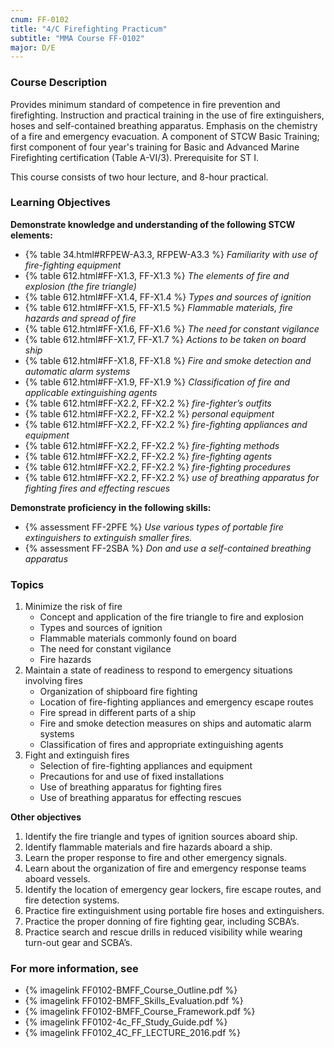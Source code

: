 ```yaml
---
cnum: FF-0102
title: "4/C Firefighting Practicum"
subtitle: "MMA Course FF-0102"
major: D/E
---
```


### Course Description

Provides minimum standard of competence in fire prevention and firefighting. Instruction and practical training in the use of fire extinguishers, hoses and self-contained breathing apparatus. Emphasis on the chemistry of a fire and emergency evacuation. A component of STCW Basic Training; first component of four year's training for Basic and Advanced Marine Firefighting certification (Table A-VI/3). Prerequisite for ST I.

This course consists of two hour lecture, and 8-hour practical.


### Learning Objectives

**Demonstrate knowledge and understanding of the following STCW elements:**

* {% table 34.html#RFPEW-A3.3, RFPEW-A3.3 %} *Familiarity with use of fire-fighting equipment*
* {% table 612.html#FF-X1.3, FF-X1.3 %} *The elements of fire and explosion (the fire triangle)*
* {% table 612.html#FF-X1.4, FF-X1.4 %} *Types and sources of ignition*
* {% table 612.html#FF-X1.5, FF-X1.5 %} *Flammable materials, fire hazards and spread of fire*
* {% table 612.html#FF-X1.6, FF-X1.6 %} *The need for constant vigilance*
* {% table 612.html#FF-X1.7, FF-X1.7 %} *Actions to be taken on board ship*
* {% table 612.html#FF-X1.8, FF-X1.8 %} *Fire and smoke detection and automatic alarm systems*
* {% table 612.html#FF-X1.9, FF-X1.9 %} *Classification of fire and applicable extinguishing agents*
* {% table 612.html#FF-X2.2, FF-X2.2 %} *fire-fighter’s outfits*
* {% table 612.html#FF-X2.2, FF-X2.2 %} *personal equipment*
* {% table 612.html#FF-X2.2, FF-X2.2 %} *fire-fighting appliances and equipment*
* {% table 612.html#FF-X2.2, FF-X2.2 %} *fire-fighting methods*
* {% table 612.html#FF-X2.2, FF-X2.2 %} *fire-fighting agents*
* {% table 612.html#FF-X2.2, FF-X2.2 %} *fire-fighting procedures*
* {% table 612.html#FF-X2.2, FF-X2.2 %} *use of breathing apparatus for fighting fires and effecting rescues*

**Demonstrate proficiency in the following skills:**

* {% assessment FF-2PFE %} *Use various types of portable fire extinguishers to extinguish smaller fires.*
* {% assessment FF-2SBA %} *Don and use a self-contained breathing apparatus*

### Topics

1. Minimize the risk of fire
	* Concept and application of the fire triangle to fire and explosion
	* Types and sources of ignition
	* Flammable materials commonly found on board
	* The need for constant vigilance
	* Fire hazards
2. Maintain a state of readiness to respond to emergency situations involving fires
	* Organization of shipboard fire fighting
	* Location of fire-fighting  appliances and emergency escape routes
	* Fire spread in different parts of a ship
	* Fire and smoke detection measures on ships and automatic alarm systems
	* Classification of fires and appropriate extinguishing agents
3. Fight and extinguish fires
	* Selection of fire-fighting appliances and equipment
	* Precautions for and use of fixed installations
	* Use of breathing apparatus for fighting fires
	* Use of breathing apparatus for effecting rescues



**Other objectives**


1. Identify the fire triangle and types of ignition sources aboard ship.
2. Identify flammable materials and fire hazards aboard a ship.
3. Learn the proper response to fire and other emergency signals.
4. Learn about the organization of fire and emergency response teams aboard vessels.
5. Identify the location of emergency gear lockers, fire escape routes, and fire detection systems.
6. Practice fire extinguishment using portable fire hoses and extinguishers.
7. Practice the proper donning of fire fighting gear, including SCBA’s.
8. Practice search and rescue drills in reduced visibility while wearing turn-out gear and SCBA’s.


### For more information, see 

* {% imagelink FF0102-BMFF_Course_Outline.pdf %} 
* {% imagelink FF0102-BMFF_Skills_Evaluation.pdf %} 
* {% imagelink FF0102-BMFF_Course_Framework.pdf %} 
* {% imagelink FF0102-4c_FF_Study_Guide.pdf %} 
* {% imagelink FF0102_4C_FF_LECTURE_2016.pdf %} 



